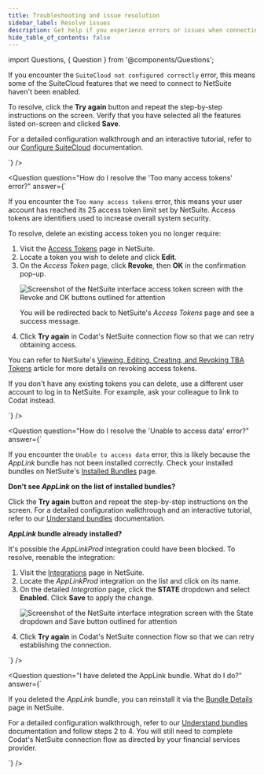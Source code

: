 ```yaml
---
title: Troubleshooting and issue resolution
sidebar_label: Resolve issues
description: Get help if you experience errors or issues when connecting to NetSuite
hide_table_of_contents: false
---
```


import Questions, { Question } from '@components/Questions';

<Questions>
  <Question
    question="How do I resolve the 'SuiteCloud not configured correctly' error?"
    answer={`
<p>If you encounter the <code>SuiteCloud not configured correctly</code> error, this means some of the SuiteCloud features that we need to connect to NetSuite haven't been enabled.</p>
<p>To resolve, click the <b>Try again</b> button and repeat the step-by-step instructions on the screen. Verify that you have selected all the features listed on-screen and clicked <b>Save</b>.</p>
<p>For a detailed configuration walkthrough and an interactive tutorial, refer to our <a href="https://docs.codat.io/smb-help-hub/integrations/netsuite/suitecloud#how-do-i-configure-suitecloud">Configure SuiteCloud</a> documentation.</p>  
    `}
  />

  <Question
    question="How do I resolve the 'Too many access tokens' error?"
    answer={`
<p>If you encounter the <code>Too many access tokens</code> error, this means your user account has reached its 25 access token limit set by NetSuite. Access tokens are identifiers used to increase overall system security.</p>
<p>To resolve, delete an existing access token you no longer require:</p> 
  <ol>
    <li>Visit the <a href="https://system.netsuite.com/app/setup/accesstokens.nl?whence=">Access Tokens</a> page in NetSuite.</li>
    <li>Locate a token you wish to delete and click <b>Edit</b>.</li>
    <li>On the <i>Access Token</i> page, click <b>Revoke</b>, then <b>OK</b> in the confirmation pop-up.
        <p><img src="/img/smb-help-hub/0001-netsuite-revoke-access-token.png" alt="Screenshot of the NetSuite interface access token screen with the Revoke and OK buttons outlined for attention"></p>
        <p>You will be redirected back to NetSuite's <i>Access Tokens</i> page and see a success message.</p>
    </li>
    <li>Click <b>Try again</b> in Codat's NetSuite connection flow so that we can retry obtaining access.</li>
  </ol>
<p>You can refer to NetSuite's <a href="https://docs.oracle.com/en/cloud/saas/netsuite/ns-online-help/bridgehead_4249078810.html">Viewing, Editing, Creating, and Revoking TBA Tokens</a> article for more details on revoking access tokens.</p>
<p>If you don't have any existing tokens you can delete, use a different user account to log in to NetSuite. For example, ask your colleague to link to Codat instead.</p>
    `}
  />

  <Question
    question="How do I resolve the 'Unable to access data' error?"
    answer={`
<p>If you encounter the <code>Unable to access data</code> error, this is likely because the <i>AppLink</i> bundle has not been installed correctly. Check your installed bundles on NetSuite's <a href="https://system.netsuite.com/app/bundler/bundlelist.nl?type=I&whence=">Installed Bundles</a> page.</p>
<p><b>Don't see <i>AppLink</i> on the list of installed bundles?</b></p>
<p>Click the <b>Try again</b> button and repeat the step-by-step instructions on the screen. For a detailed configuration walkthrough and an interactive tutorial, refer to our <a href="https://docs.codat.io/smb-help-hub/integrations/netsuite/bundles#how-do-i-install-a-bundle">Understand bundles</a> documentation.</p>  
<p><b><i>AppLink</i> bundle already installed?</b></p> 
<p>It's possible the <i>AppLinkProd</i> integration could have been blocked. To resolve, reenable the integration:</p>
  <ol>
    <li>Visit the <a href="https://2633203.app.netsuite.com/app/common/integration/integrapplist.nl?whence=">Integrations</a> page in NetSuite.</li>
    <li>Locate the <i>AppLinkProd</i> integration on the list and click on its name.</li>
    <li>On the detailed <i>Integration</i> page, click the <b>STATE</b> dropdown and select <b>Enabled</b>. Click <b>Save</b> to apply the change.</li>
      <p><img src="/img/smb-help-hub/0002-netsuite-enable-integration.png" alt="Screenshot of the NetSuite interface integration screen with the State dropdown and Save button outlined for attention"></p>
    <li>Click <b>Try again</b> in Codat's NetSuite connection flow so that we can retry establishing the connection.</li>
  </ol>
    `}
  />

<Question
    question="I have deleted the AppLink bundle. What do I do?"
    answer={`
<p>If you deleted the <i>AppLink</i> bundle, you can reinstall it via the <a href="https://system.netsuite.com/app/bundler/bundledetails.nl?sourcecompanyid=6950262&domain=PRODUCTION&config=F&id=391485">Bundle Details</a> page in NetSuite.</p>
<p>For a detailed configuration walkthrough, refer to our <a href="https://docs.codat.io/smb-help-hub/integrations/netsuite/bundles#how-do-i-install-a-bundle">Understand bundles</a> documentation and follow steps 2 to 4. You will still need to complete Codat's NetSuite connection flow as directed by your financial services provider.</p>
    `}
  />

</Questions>
